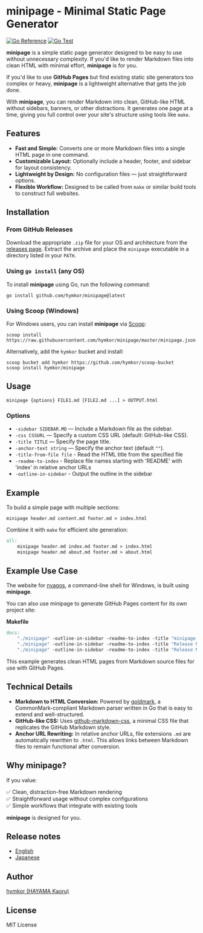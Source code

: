 # minipage - Minimal Static Page Generator

[![Go Reference](https://pkg.go.dev/badge/github.com/hymkor/minipage.svg)](https://pkg.go.dev/github.com/hymkor/minipage)
[![Go Test](https://github.com/hymkor/minipage/actions/workflows/go.yml/badge.svg)](https://github.com/hymkor/minipage/actions/workflows/go.yml)

**minipage** is a simple static page generator designed to be easy to use without unnecessary complexity. If you'd like to render Markdown files into clean HTML with minimal effort, **minipage** is for you.

If you'd like to use **GitHub Pages** but find existing static site generators too complex or heavy, **minipage** is a lightweight alternative that gets the job done.

With **minipage**, you can render Markdown into clean, GitHub-like HTML without sidebars, banners, or other distractions. It generates one page at a time, giving you full control over your site's structure using tools like `make`.

## Features

- **Fast and Simple:** Converts one or more Markdown files into a single HTML page in one command.
- **Customizable Layout:** Optionally include a header, footer, and sidebar for layout consistency.
- **Lightweight by Design:** No configuration files — just straightforward options.
- **Flexible Workflow:** Designed to be called from `make` or similar build tools to construct full websites.

## Installation

### From GitHub Releases
Download the appropriate `.zip` file for your OS and architecture from the [releases page](https://github.com/hymkor/minipage/releases). Extract the archive and place the `minipage` executable in a directory listed in your `PATH`.

### Using `go install` (any OS)
To install **minipage** using Go, run the following command:

```
go install github.com/hymkor/minipage@latest
```

### Using Scoop (Windows)
For Windows users, you can install **minipage** via [Scoop](https://scoop.sh/):

```
scoop install https://raw.githubusercontent.com/hymkor/minipage/master/minipage.json
```

Alternatively, add the `hymkor` bucket and install:

```
scoop bucket add hymkor https://github.com/hymkor/scoop-bucket
scoop install hymkor/minipage
```

## Usage

```
minipage {options} FILE1.md [FILE2.md ...] > OUTPUT.html
```

### Options

- `-sidebar SIDEBAR.MD` — Include a Markdown file as the sidebar.
- `-css CSSURL` — Specify a custom CSS URL (default: GitHub-like CSS).
- `-title TITLE` — Specify the page title.
- `-anchor-text string` — Specify the anchor text (default `""`).
- `-title-from-file file` - Read the HTML title from the specified file
- `-readme-to-index` - Replace file names starting with 'README' with 'index' in relative anchor URLs
- `-outline-in-sidebar` - Output the outline in the sidebar

## Example

To build a simple page with multiple sections:

```
minipage header.md content.md footer.md > index.html
```

Combine it with `make` for efficient site generation:

```makefile
all:
	minipage header.md index.md footer.md > index.html
	minipage header.md about.md footer.md > about.html
```

## Example Use Case

The website for [nyagos](https://nyaos.org/nyagos), a command-line shell for Windows, is built using **minipage**.

You can also use minipage to generate GitHub Pages content for its own project site:

**Makefile**

```Makefile
docs:
	"./minipage" -outline-in-sidebar -readme-to-index -title "minipage - Minimal Static Page Generator" README.md > docs/index.html
	"./minipage" -outline-in-sidebar -readme-to-index -title "Release Notes" release_note.md > docs/release_note.html
	"./minipage" -outline-in-sidebar -readme-to-index -title "Release Notes(ja)" release_note_ja.md > docs/release_note_ja.html
```

This example generates clean HTML pages from Markdown source files for use with GitHub Pages.

## Technical Details

- **Markdown to HTML Conversion:** Powered by [goldmark](https://github.com/yuin/goldmark), a CommonMark-compliant Markdown parser written in Go that is easy to extend and well-structured.
- **GitHub-like CSS:** Uses [github-markdown-css](https://github.com/sindresorhus/github-markdown-css), a minimal CSS file that replicates the GitHub Markdown style.
- **Anchor URL Rewriting:** In relative anchor URLs, file extensions `.md` are automatically rewritten to `.html`. This allows links between Markdown files to remain functional after conversion.

## Why minipage?

If you value:

✅ Clean, distraction-free Markdown rendering  
✅ Straightforward usage without complex configurations  
✅ Simple workflows that integrate with existing tools  

**minipage** is designed for you.

## Release notes

- [English](release_note.md)
- [Japanese](release_note_ja.md)

## Author

[hymkor (HAYAMA Kaoru)](https://github.com/hymkor)

## License

MIT License
